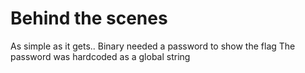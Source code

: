 # Behind the scenes

As simple as it gets.. 
Binary needed a password to show the flag
The password was hardcoded as a global string